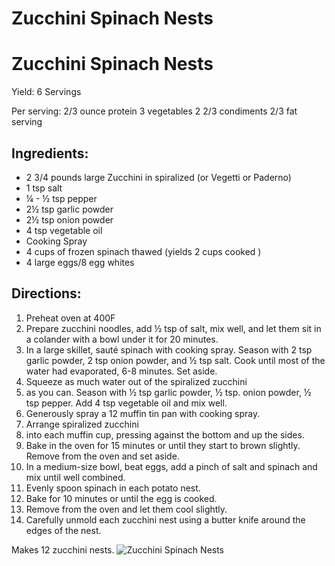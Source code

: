 # Zucchini Spinach Nests



# Zucchini Spinach Nests

Yield: 
6 Servings

Per serving:
2/3 ounce protein
3 vegetables
2 2/3 condiments
2/3 fat serving

## Ingredients:
* 2 3/4 pounds large Zucchini in spiralized (or Vegetti or Paderno)
* 1 tsp salt
* ¼ - ½ tsp pepper
* 2½ tsp garlic powder
* 2½ tsp onion powder
* 4 tsp vegetable oil
* Cooking Spray
* 4 cups of frozen spinach thawed (yields 2 cups cooked )
* 4 large eggs/8 egg whites

## Directions:
1. Preheat oven at 400F
2. Prepare zucchini noodles, add ½ tsp of salt, mix well, and let them sit in a colander with a bowl under it for 20 minutes.
3. In a large skillet, sauté spinach with cooking spray. Season with 2 tsp garlic powder, 2 tsp onion powder, and ½ tsp salt. Cook until most of the water had evaporated, 6-8 minutes. Set aside.
4. Squeeze as much water out of the spiralized zucchini
5. as you can. Season with ½ tsp garlic powder, ½ tsp. onion powder, ½ tsp pepper. Add 4 tsp vegetable oil and mix well.
6. Generously spray a 12 muffin tin pan with cooking spray.
7. Arrange spiralized zucchini
8. into each muffin cup, pressing against the bottom and up the sides.
9. Bake in the oven for 15 minutes or until they start to brown slightly. Remove from the oven and set aside.
10. In a medium-size bowl, beat eggs, add a pinch of salt and spinach and mix until well combined.
11. Evenly spoon spinach in each potato nest.
12. Bake for 10 minutes or until the egg is cooked.
13. Remove from the oven and let them cool slightly.
14. Carefully unmold each zucchini nest using a butter knife around the edges of the nest.

Makes 12 zucchini nests.
![Zucchini Spinach Nests](./Zucchini%20Spinach%20Nests.png)

